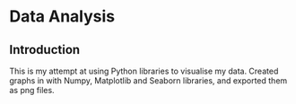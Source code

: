 # Data Analysis

## Introduction

This is my attempt at using Python libraries to visualise my data. Created graphs in with Numpy, Matplotlib and Seaborn libraries, and exported them
as png files.

